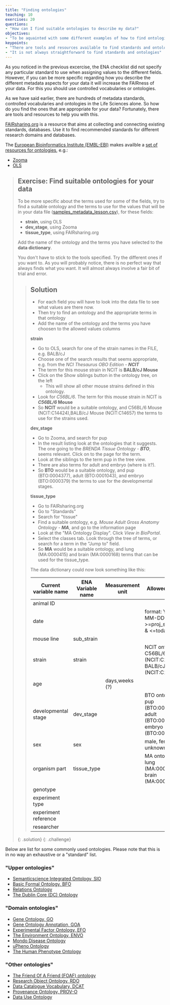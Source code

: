 ```yaml
---
title: "Finding ontologies"
teaching: 10
exercises: 20
questions:
- "How can I find suitable ontologies to describe my data?"
objectives:
- "To be aquainted with some different examples of how to find ontologies and ontology terms"
keypoints:
- "There are tools and resources available to find standards and ontologies"
- "It is not always straightforward to find standards and ontologies"
---
```


As you noticed in the previous excercise, the ENA checklist did not specify any particular standard to use when assigning values to the different fields. However, if you can be more specific regarding how you describe the different metadata aspects for your data it will increase the FAIRness of your data. For this you should use controlled vocabularies or ontologies.

As we have said earlier, there are hundreds of metadata standards, controlled vocabularies and ontologies in the Life Sciences alone. So how do you find the ones that are appropriate for your data? Fortunately, there are tools and resources to help you with this.

[FAIRsharing.org](https://fairsharing.org) is a resource that aims at collecting and connecting existing standards, databases. Use it to find recommended standards for different research domains and databases.

The [European Bioinformatics Institute (EMBL-EBI)](https://www.ebi.ac.uk/) makes availble a [set of resources for ontologies](https://www.ebi.ac.uk/spot/ontology/), e.g.:

* [Zooma](https://www.ebi.ac.uk/spot/zooma/)
* [OLS](https://www.ebi.ac.uk/ols/index)



> ## Exercise: Find suitable ontologies for your data
>
> To be more specific about the terms used for some of the fields, try to find a suitable ontology and the terms to use for the values that will be in your data file ([samples_metadata_lesson.csv](../files/samples_metadata_lesson.csv)), for these fields:
> * **strain**, using OLS
> * **dev_stage**, using Zooma
> * **tissue_type**, using FAIRsharing.org
>
> Add the name of the ontology and the terms you have selected to the **data dictionary**.
>
> You don't have to stick to the tools specified. Try the different ones if you want to. As you will probably notice, there is no perfect way that always finds what you want. It will almost always involve a fair bit of trial and error.
>
> > ## Solution
> >
> > * For each field you will have to look into the data file to see what values are there now.
> > * Then try to find an ontology and the appropriate terms in that ontology
> > * Add the name of the ontology and the terms you have choosen to the allowed values columns
> >
> > **strain**
> > * Go to OLS, search for one of the strain names in the FILE, e.g. BALB/cJ
> > * Choose one of the search results that seems appropriate, e.g. from the _NCI Thesaurus OBO Edition - **NCIT**_
> > * The term for this mouse strain in NCIT is **BALB/cJ Mouse**
> > * Click on the Show siblings button in the ontology tree, on the left
> >   * This will show all other mouse strains defined in this ontology.
> > * Look for _C56BL/6_. The term for this mouse strain in NCIT is **_C56BL/6_ Mouse**
> > * So **NCIT** would be a suitable ontology, and C56BL/6 Mouse (NCIT:C14424),BALB/cJ Mouse (NCIT:C14657) the terms to use for the strains used.
> >
> > **dev_stage**
> > * Go to Zooma, and search for pup
> > * In the result listing look at the ontologies that it suggests. The one going to the _BRENDA Tissue Ontology - **BTO**_, seems relevant. Click on to the page for the term.
> > * Look at the siblings to the term pup in the tree view.
> > * There are also terms for adult and embryo (where is it?).
> > * So **BTO** would be a suitable ontology, and pup (BTO:0004377), adult (BTO:0001043), and embryo (BTO:0000379) the terms to use for the developmental stages.
> >
> > **tissue_type**
> > * Go to FAIRsharing.org
> > * Go to "Standards"
> > * Search for "tissue"
> > * Find a suitable ontology, e.g. _Mouse Adult Gross Anatomy Ontology - **MA**_, and go to the information page
> > * Look at the "MA Ontology Display". Click _View in BioPortal_.
> > * Select the classes tab. Look through the tree of terms, or search for a term in the "Jump to" field.
> > * So **MA** would be a suitable ontology, and lung (MA:0000415) and brain (MA:0000168) terms that can be used for the tissue_type.
> >
> > The data dictionary could now look something like this:
> >
> > | Current variable name | ENA Variable name | Measurement unit | Allowed values | Definition | Description |
> > |-|-|-|-|-|-|
> > | animal ID |  |  |  |  |  |
> > | date |  |  | format: YYYY-MM-DD, >=proj_start_date & <=today | Date of experiment ??? |  |
> > | mouse line | sub_strain |  |  |  |  |
> > | strain | strain |  | NCIT ontology:<br> C56BL/6 Mouse (NCIT:C14424),<br> BALB/cJ Mouse (NCIT:C14657) | The mouse strain of the animal |  |
> > | age |  | days,weeks (?) |  | Age of animal |  |
> > | developmental stage | dev_stage |  | BTO ontology:<br> pup (BTO:0004377),<br> adult (BTO:0001043),<br> embryo (BTO:0000379) |  |  |
> > | sex | sex |  | male, female, unknown | Sex of the animal |  |
> > | organism part | tissue_type |  | MA ontology:<br> lung (MA:0000415),<br> brain (MA:0000168) |  |  |
> > | genotype |  |  |  |  |  |
> > | experiment type |  |  |  |  |  |
> > | experiment reference |  |  |  |  |  |
> > | researcher |  |  |  |  |  |
> >
> {: .solution}
{: .challenge}

Below are list for some commonly used ontologies. Please note that this is in no way an exhaustive or a "standard" list.

### "Upper ontologies"

* [Semanticscience Integrated Ontology, SIO](https://bioportal.bioontology.org/ontologies/SIO)
* [Basic Formal Ontology, BFO](https://bioportal.bioontology.org/ontologies/BFO)
* [Relations Ontology](https://bioportal.bioontology.org/ontologies/OBOREL)
* [The Dublin Core (DC) Ontology](http://dublincore.org/)


### "Domain ontologies"

* [Gene Ontology, GO ](http://www.geneontology.org/)
* [Gene Ontology Annotation, GOA](http://www.ebi.ac.uk/GOA/)
* [Experimental Factor Ontology, EFO](https://bioportal.bioontology.org/ontologies/EFO)
* [The Environment Ontology, ENVO](http://environmentontology.org)
* [Mondo Disease Ontology](https://mondo.monarchinitiative.org)
* [uPheno Ontology](https://github.com/obophenotype/upheno)
* [The Human Phenotype Ontology](https://hpo.jax.org/app/)


### "Other ontologies"

* [The Friend Of A Friend (FOAF) ontology]( http://www.foaf-project.org/)
* [Research Object Ontology, RDO](https://www.researchobject.org/initiative/research-object-model/)
* [Data Catalogue Vocabulary, DCAT](https://www.w3.org/TR/vocab-dcat-3/)
* [Provenance Ontology, PROV-O](https://www.w3.org/TR/prov-o/)
* [Data Use Ontology](https://github.com/EBISPOT/DUO)
